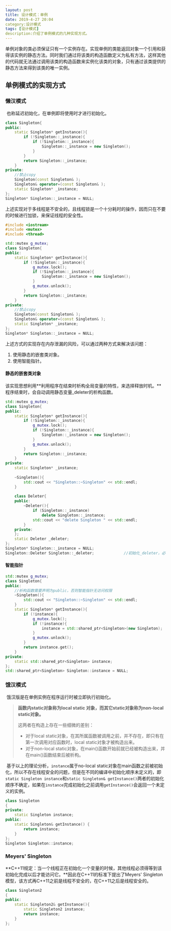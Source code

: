 ```yaml
---
layout: post
title: 设计模式：单例
date: 2019-4-27 20:04
category:设计模式
tags: [设计模式]
description:介绍了单例模式的几种实现方式。
---
```


​	单例对象的类必须保证只有一个实例存在。实现单例的类能返回对象一个引用和获得该实例的静态方法。同时我们通过将该类的构造函数定义为私有方法，这样其他的代码就无法通过调用该类的构造函数来实例化该类的对象，只有通过该类提供的静态方法来得到该类的唯一实例。

## 单例模式的实现方式

### 懒汉模式

​	也称延迟初始化，在单例即将使用时才进行初始化。

```C++
class Singleton{
public:
	static Singleton* getInstance(){
		if (!Singleton::_instance){
			if (!Singleton::_instance){
				Singleton::_instance = new Singleton();
			}
		}
		return Singleton::_instance;
	}
private:
    //禁止copy
    Singleton(const Singleton& );
    Singleton& operator=(const Singleton& );
	static Singleton* _instance;
};
Singleton* Singleton::_instance = NULL;
```

​	上述实现对于多线程是不安全的，且线程锁是一个十分耗时的操作，因而只在不要的时候进行加锁，来保证线程的安全性。

```C++
#include <iostream>
#include <mutex>
#include <thread>

std::mutex g_mutex;
class Singleton{
public:
	static Singleton* getInstance(){
		if (!Singleton::_instance){
			g_mutex.lock();
			if (!Singleton::_instance){
				Singleton::_instance = new Singleton();
			}
			g_mutex.unlock();
		}
		return Singleton::_instance;
	}
private:
    //禁止copy
    Singleton(const Singleton& );
    Singleton& operator=(const Singleton& );
	static Singleton* _instance;
};
Singleton* Singleton::_instance = NULL;
```



上述方式的实现存在内存泄漏的风险，可以通过两种方式来解决该问题：

1. 使用静态的嵌套类对象。
2. 使用智能指针。

#### 静态的嵌套类对象

​	该实现思想利用**利用程序在结束时析构全局变量的特性，来选择释放时机。**程序结束时，会自动调用静态变量_deleter的析构函数。

```C++
std::mutex g_mutex;
class Singleton{
public:
	static Singleton* getInstance(){
		if (!Singleton::_instance){
			g_mutex.lock();
			if (!Singleton::_instance){
				Singleton::_instance = new Singleton();
			}
			g_mutex.unlock();
		}
		return Singleton::_instance;
	}
private:
	static Singleton* _instance;
    
    ~Singleton(){
		std::cout << "Singleton::~Singleton" << std::endl;
	}
    
	class Deleter{
	public:
		~Deleter(){
			if (Singleton::_instance)
				delete Singleton::_instance;
			std::cout << "delete Singleton " << std::endl;
		}
	private:
	};
	static Deleter _deleter;
};
Singleton* Singleton::_instance = NULL;
Singleton::Deleter Singleton::_deleter;				//初始化_deleter，必须
```



#### 智能指针

```C++
std::mutex g_mutex;
class Singleton{
public:
    //析构函数需要声明为public，否则智能指针无访问权限
	~Singleton(){
		std::cout << "Singleton::~Singleton" << std::endl;
	}
	static Singleton* getInstance(){
		if (!instance){
			g_mutex.lock();
			if (!instance){
				instance = std::shared_ptr<Singleton>(new Singleton);
			}
			g_mutex.unlock();
		}
		return instance.get();
	}
private:
	static std::shared_ptr<Singleton> instance;
};
std::shared_ptr<Singleton> Singleton::instance = NULL;
```



### 饿汉模式

​	饿汉版是在单例实例在程序运行时被立即执行初始化。

> **函数内static对象称为local static 对象，而其它static对象称为non-local static对象。**
>
> 这两者在构造上存在一些细微的差别：
>
> - 对于local static对象，在其所属函数被调用之前，并不存在，即只有在第一次调用对应函数时，local static对象才被构造出来。
> - 对于non-local static对象，在main()函数开始前就已经被构造出来，并在main()函数结束后被析构。
>

​	基于以上的理论分析，```instance```属于no-local static对象在main函数之前被初始化，所以不存在线程安全的问题，但是在不同的编译中初始化顺序未定义的，即```static Singleton instance```和```static Singleton& getInstance()```两者的初始化顺序不确定，如果在```instance```完成初始化之前调用```getInstance()```会返回一个未定义的实例。

```C++
class Singleton
{
private:
	static Singleton instance;
public:
	static Singleton& getInstance() {
		return instance;
	}
};
Singleton Singleton::instance;
```



### Meyers' Singleton

​	**C++11规定：当一个线程正在初始化一个变量的时候，其他线程必须得等到该初始化完成以后才能访问它。**因此在C++11的标准下提出了Meyers' Singleton模型，该方式再C++11之前是线程不安全的，在C++11之后是线程安全的。

```C++
class Singleton2
{
public:
	static Singleton2& getInstance(){
		static Singleton2 instance;
		return instance;
	}
};
```

